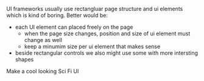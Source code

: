 UI frameworks usually use rectangluar page structure and ui elements which is kind of boring. Better would be:

- each UI element can placed freely on the page
  - when the page size changes, position and size of ui element must change as well
  - keep a minumim size per ui element that makes sense
- beside rectangular controls we also might use some with more intersting shapes

Make a cool looking Sci Fi UI
